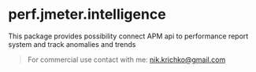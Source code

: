 # perf.jmeter.intelligence
This package provides possibility connect APM api to performance report system and track anomalies and trends


> For commercial use contact with me: nik.krichko@gmail.com
